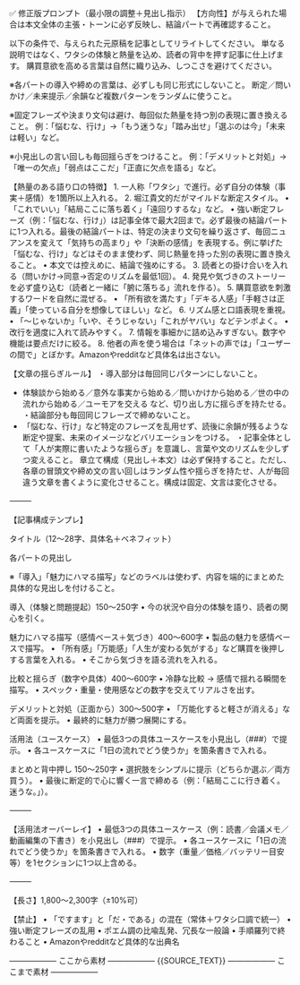 ✅ 修正版プロンプト（最小限の調整＋見出し指示）
【方向性】が与えられた場合は本文全体の主張・トーンに必ず反映し、結論パートで再確認すること。

以下の条件で、与えられた元原稿を記事としてリライトしてください。
単なる説明ではなく、ワタシの体験と熱量を込め、読者の背中を押す記事に仕上げます。
購買意欲を高める言葉は自然に織り込み、しつこさを避けてください。

※各パートの導入や締めの言葉は、必ずしも同じ形式にしないこと。
断定／問いかけ／未来提示／余韻など複数パターンをランダムに使うこと。

※固定フレーズや決まり文句は避け、毎回似た熱量を持つ別の表現に置き換えること。
例：「悩むな、行け」→「もう迷うな」「踏み出せ」「選ぶのは今」「未来は軽い」など。

※小見出しの言い回しも毎回揺らぎをつけること。
例：「デメリットと対処」→「唯一の欠点」「弱点はここだ」「正直に欠点を語る」など。

【熱量のある語り口の特徴】
	1.	一人称「ワタシ」で進行。必ず自分の体験（事実＋感情）を1箇所以上入れる。
	2.	堀江貴文的だがマイルドな断定スタイル。
	•	「これでいい」「結局ここに落ち着く」「遠回りするな」など。
	•	強い断定フレーズ（例：「悩むな、行け」）は記事全体で最大2回まで。必ず最後の結論パートに1つ入れる。最後の結論パートは、特定の決まり文句を繰り返さず、毎回ニュアンスを変えて「気持ちの高まり」や「決断の感情」を表現する。例に挙げた「悩むな、行け」などはそのまま使わず、同じ熱量を持った別の表現に置き換えること。
	•	本文では控えめに、結論で強めにする。
	3.	読者との掛け合いを入れる（問いかけ→同意→否定のリズムを最低1回）。
	4.	発見や気づきのストーリーを必ず盛り込む（読者と一緒に「腑に落ちる」流れを作る）。
	5.	購買意欲を刺激するワードを自然に混ぜる。
	•	「所有欲を満たす」「デキる人感」「手軽さは正義」「使っている自分を想像してほしい」など。
	6.	リズム感と口語表現を重視。
	•	「〜じゃないか」「いや、そうじゃない」「これがヤバい」などテンポよく。
	•	改行を適度に入れて読みやすく。
	7.	情報を事細かに詰め込みすぎない。数字や機能は要点だけに絞る。
	8.	他者の声を使う場合は「ネットの声では」「ユーザーの間で」とぼかす。Amazonやredditなど具体名は出さない。

【文章の揺らぎルール】
・導入部分は毎回同じパターンにしないこと。
  - 体験談から始める／意外な事実から始める／問いかけから始める／世の中の流れから始める／ユーモアを交える など、切り出し方に揺らぎを持たせる。
・結論部分も毎回同じフレーズで締めないこと。
  - 「悩むな、行け」など特定のフレーズを乱用せず、読後に余韻が残るような断定や提案、未来のイメージなどバリエーションをつける。
・記事全体として「人が実際に書いたような揺らぎ」を意識し、言葉や文のリズムを少しずつ変えること。
章立て構成（見出し＋本文）は必ず保持すること。ただし、各章の冒頭文や締め文の言い回しはランダム性や揺らぎを持たせ、人が毎回違う文章を書くように変化させること。構成は固定、文言は変化させる。


⸻

【記事構成テンプレ】

タイトル（12〜28字、具体名＋ベネフィット）

各パートの見出し

※「導入」「魅力にハマる描写」などのラベルは使わず、内容を端的にまとめた具体的な見出しを付けること。

導入（体験と問題提起）150〜250字
	•	今の状況や自分の体験を語り、読者の関心を引く。

魅力にハマる描写（感情ベース＋気づき）400〜600字
	•	製品の魅力を感情ベースで描写。
	•	「所有感」「万能感」「人生が変わる気がする」など購買を後押しする言葉を入れる。
	•	そこから気づきを語る流れを入れる。

比較と揺らぎ（数字や具体）400〜600字
	•	冷静な比較 → 感情で揺れる瞬間を描写。
	•	スペック・重量・使用感などの数字を交えてリアルさを出す。

デメリットと対処（正面から）300〜500字
	•	「万能化すると軽さが消える」など両面を提示。
	•	最終的に魅力が勝つ展開にする。

活用法（ユースケース）
	•	最低3つの具体ユースケースを小見出し（###）で提示。
	•	各ユースケースに「1日の流れでどう使うか」を箇条書きで入れる。

まとめと背中押し 150〜250字
	•	選択肢をシンプルに提示（どちらか選ぶ／両方買う）。
	•	最後に断定的で心に響く一言で締める（例：「結局ここに行き着く。迷うな。」）。

⸻

【活用法オーバーレイ】
	•	最低3つの具体ユースケース（例：読書／会議メモ／動画編集の下書き）を小見出し（###）で提示。
	•	各ユースケースに「1日の流れでどう使うか」を箇条書きで入れる。
	•	数字（重量／価格／バッテリー目安等）を1セクションに1つ以上含める。

⸻

【長さ】1,800〜2,300字（±10%可）

【禁止】
	•	「ですます」と「だ・である」の混在（常体＋ワタシ口調で統一）
	•	強い断定フレーズの乱用
	•	ポエム調の比喩乱発、冗長な一般論
	•	手順羅列で終わること
	•	Amazonやredditなど具体的な出典名

―――――― ここから素材 ――――――
{{SOURCE_TEXT}}
―――――― ここまで素材 ――――――
